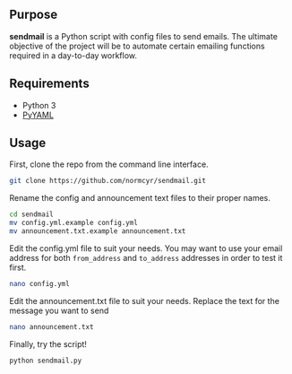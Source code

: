 ## Purpose

**sendmail** is a  Python script with config files to send emails. The ultimate objective of the project will be to automate certain emailing functions required in a day-to-day workflow.

## Requirements

- Python 3
- [PyYAML](https://pyyaml.org/)

## Usage

First, clone the repo from the command line interface.

```bash
git clone https://github.com/normcyr/sendmail.git
```

Rename the config and announcement text files to their proper names.

```bash
cd sendmail
mv config.yml.example config.yml
mv announcement.txt.example announcement.txt
```

Edit the config.yml file to suit your needs. You may want to use your email address for both `from_address` and `to_address` addresses in order to test it first.

```bash
nano config.yml
```

Edit the announcement.txt file to suit your needs. Replace the text for the message you want to send

```bash
nano announcement.txt
```

Finally, try the script!

```bash
python sendmail.py
```
